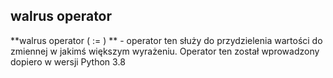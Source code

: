 ## walrus operator

**walrus operator ( := ) ** - operator ten służy do przydzielenia wartości do zmiennej w jakimś większym wyrażeniu.
Operator ten został wprowadzony dopiero w wersji Python 3.8